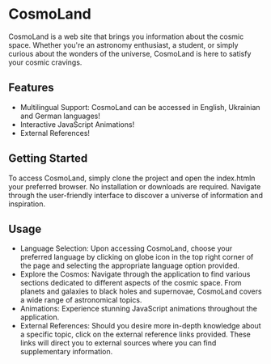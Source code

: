 # CosmoLand
CosmoLand is a web site that brings you information about the cosmic space. Whether you're an astronomy enthusiast, a student, or simply curious about the wonders of the universe, CosmoLand is here to satisfy your cosmic cravings.

## Features
* Multilingual Support: CosmoLand can be accessed in English, Ukrainian and German languages!
* Interactive JavaScript Animations!
* External References!

## Getting Started
To access CosmoLand, simply clone the project and open the index.htmln your preferred browser. No installation or downloads are required. Navigate through the user-friendly interface to discover a universe of information and inspiration.

## Usage
* Language Selection: Upon accessing CosmoLand, choose your preferred language by clicking on globe icon in the top right corner of the page and selecting the appropriate language option provided.
* Explore the Cosmos: Navigate through the application to find various sections dedicated to different aspects of the cosmic space. From planets and galaxies to black holes and supernovae, CosmoLand covers a wide range of astronomical topics.
* Animations: Experience stunning JavaScript animations throughout the application.
* External References: Should you desire more in-depth knowledge about a specific topic, click on the external reference links provided. These links will direct you to external sources where you can find supplementary information.
